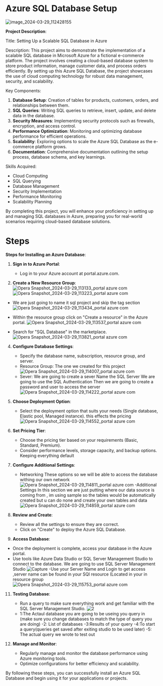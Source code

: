 
# Azure SQL Database Setup
![image_2024-03-29_112428155](https://github.com/Malik-444/Azure-SQL/assets/151242422/6361316d-d18f-461e-856e-110feb445f3b)


**Project Description**:

Title: Setting Up a Scalable SQL Database in Azure

Description:
This project aims to demonstrate the implementation of a scalable SQL database in Microsoft Azure for a fictional e-commerce platform. The project involves creating a cloud-based database system to store product information, manage customer data, and process orders efficiently. By setting up this Azure SQL Database, the project showcases the use of cloud computing technology for robust data management, security, and scalability.

Key Components:
1. **Database Setup**: Creation of tables for products, customers, orders, and relationships between them.
2. **SQL Queries**: Writing SQL queries to retrieve, insert, update, and delete data in the database.
3. **Security Measures**: Implementing security protocols such as firewalls, encryption, and access control.
4. **Performance Optimization**: Monitoring and optimizing database performance for efficient operations.
5. **Scalability**: Exploring options to scale the Azure SQL Database as the e-commerce platform grows.
6. **Documentation**: Comprehensive documentation outlining the setup process, database schema, and key learnings.

Skills Acquired:
- Cloud Computing
- SQL Querying
- Database Management
- Security Implementation
- Performance Monitoring
- Scalability Planning

By completing this project, you will enhance your proficiency in setting up and managing SQL databases in Azure, preparing you for real-world scenarios requiring cloud-based database solutions.


# Steps



**Steps for Installing an Azure Database**:

1. **Sign in to Azure Portal**:
   - Log in to your Azure account at portal.azure.com.

2. **Create a New Resource Group**:
   ![Opera Snapshot_2024-03-29_113133_portal azure com](https://github.com/Malik-444/Azure-SQL/assets/151242422/a378fbf3-9fc4-4803-a70e-790a78688c93)
![Opera Snapshot_2024-03-29_113223_portal azure com](https://github.com/Malik-444/Azure-SQL/assets/151242422/0a5a4edf-d209-4d60-be48-55c649834322)
  - We are just going to name it sql project  and skip the tag section
![Opera Snapshot_2024-03-29_113434_portal azure com](https://github.com/Malik-444/Azure-SQL/assets/151242422/04bdcd10-6027-4f69-8306-e25bc8ce7138)

   - Within the resource group click on "Create a resource" in the Azure portal.
     ![Opera Snapshot_2024-03-29_113537_portal azure com](https://github.com/Malik-444/Azure-SQL/assets/151242422/d065a93d-1c8a-4bf6-9d0f-f3295273919c)
   - Search for "SQL Database" in the marketplace.
    ![Opera Snapshot_2024-03-29_113821_portal azure com](https://github.com/Malik-444/Azure-SQL/assets/151242422/94d766ce-c3fb-45c3-9db4-bf904350b629)

4. **Configure Database Settings**:
   - Specify the database name, subscription, resource group, and server.
   - Resource Group: The one we created for this project
     ![Opera Snapshot_2024-03-29_114007_portal azure com](https://github.com/Malik-444/Azure-SQL/assets/151242422/74172688-a2a9-4375-be2e-66f55b023612)
   - Sever: We are going to create a sever
           Name the SQL Server
           We are going to use the SQL Authentication
           Then we are going to create a password and user to access the server
     ![Opera Snapshot_2024-03-29_114222_portal azure com](https://github.com/Malik-444/Azure-SQL/assets/151242422/65a81774-7cb7-4186-b987-ad99debf15bd)

5. **Choose Deployment Option**:
   - Select the deployment option that suits your needs (Single database, Elastic pool, Managed instance).
       this effects the pricing 
     ![Opera Snapshot_2024-03-29_114552_portal azure com](https://github.com/Malik-444/Azure-SQL/assets/151242422/e10cdbae-5e8d-48c5-90a3-6a0d22b70aa4)


7. **Set Pricing Tier**:
   - Choose the pricing tier based on your requirements (Basic, Standard, Premium).
   - Consider performance levels, storage capacity, and backup options.
     Keeping everything default

8. **Configure Additional Settings**:
   - Networking
       These options so we will be able to access the database withing our own network
      ![Opera Snapshot_2024-03-29_114811_portal azure com](https://github.com/Malik-444/Azure-SQL/assets/151242422/32e50e1b-7714-4664-a6cc-91a1041775f0)
   -Additional Settings
     In this section we are just putting where our data source is coming from , im using sample so the tables would be automatically created but u can do none and create your own tables and data
      ![Opera Snapshot_2024-03-29_114859_portal azure com](https://github.com/Malik-444/Azure-SQL/assets/151242422/78d14f4f-df65-4519-a371-7764149469bf)

9. **Review and Create**:
   - Review all the settings to ensure they are correct.
   - Click on "Create" to deploy the Azure SQL Database.

10. **Access Database**:
   - Once the deployment is complete, access your database in the Azure portal.
   - Use tools like Azure Data Studio or SQL Server Management Studio to connect to the database.
      We are going to use SQL Server Management Studio
     ![Capture](https://github.com/Malik-444/Azure-SQL/assets/151242422/7c8f9fc9-c597-495c-8b15-b2b2ca3b3247)
   -Use your Server Name and Login to get access
      ,server name can be found in your SQl resource (Located in your in resource group
![Opera Snapshot_2024-03-29_115753_portal azure com](https://github.com/Malik-444/Azure-SQL/assets/151242422/49d0c590-5732-402c-a1c2-8ebbb59de09b)
 
11. **Testing Database**:
    - Run a query to make sure everything work and get familiar with the SQL Server Management Studio.
      ![2](https://github.com/Malik-444/Azure-SQL/assets/151242422/924a5ac9-e78a-4d10-ba1a-0cf61e7bad9c)
    - 1:The Actaul database you are going to be useing you query in (make sure you change databases to match the type of query you are doing)
    -2: List of databases
    -3:Results of your query
    -4:To start a query(queries get saved after exiting studio to be used later)
    -5: The actual query we wrote to test out 

12. **Manage and Monitor**:
    - Regularly manage and monitor the database performance using Azure monitoring tools.
    - Optimize configurations for better efficiency and scalability.

By following these steps, you can successfully install an Azure SQL Database and begin using it for your applications or projects.
